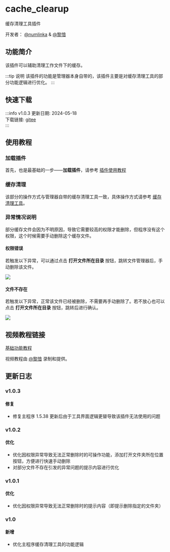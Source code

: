 # cache_clearup
缓存清理工具插件

开发者： [@numlinka](/contribution) & [@黎愔](/contribution)

## 功能简介

该插件可以辅助清理工作文件下的缓存。

:::tip 说明
该插件的功能是管理器本身自带的，该插件主要是对缓存清理工具的部分功能逻辑进行优化。
:::

## 快速下载
:::info v1.0.3
更新日期:  2024-05-18<br/>
下载链接: [gitee](https://gitee.com/ticca/d3dx-skin-manage/releases/download/plugins/cache_clearup_v1.0.3.zip) <br/>
:::

## 使用教程

### 加载插件
首先，也是最基础的一步——**加载插件**，请参考 [插件使用教程](/help/tutorial-plugins)

### 缓存清理
该部分的操作方式与管理器自带的缓存清理工具一致，具体操作方式请参考 [缓存清理工具](/help/tutorial-cache-clearup)。

### 异常情况说明
部分缓存文件会因为不明原因，导致它需要较高的权限才能删除，但程序没有这个权限，这个时候需要手动删除这个缓存文件。

#### 权限错误
若触发以下异常，可以通过点击 **打开文件所在目录** 按钮，跳转文件管理器后，手动删除该文件。

![](/static/image/140c3795.png)

#### 文件不存在
若触发以下异常，正常该文件已经被删除，不需要再手动删除了。若不放心也可以点击 **打开文件所在目录** 按钮，跳转后进行确认。

![](/static/image/2ed5ba90.png)

## 视频教程链接

[基础功能教程](https://www.bilibili.com/video/BV1zG411v7mC/)

视频教程由 [@黎愔](/contribution) 录制和提供。

## 更新日志

### v1.0.3
#### 修复
- 修复主程序 1.5.38 更新后由于工具界面逻辑更替导致该插件无法使用的问题

### v1.0.2
#### 优化
- 优化因权限异常导致无法正常删除时的可操作功能，添加打开文件夹所在位置按钮，方便进行快速手动删除
- 对部分文件不存在引发的异常问题的提示内容进行优化

### v1.0.1
#### 优化
- 优化因权限异常导致无法正常删除时的提示内容（即提示删除指定的文件夹）

### v1.0
#### 新增
- 优化主程序缓存清理工具的功能逻辑